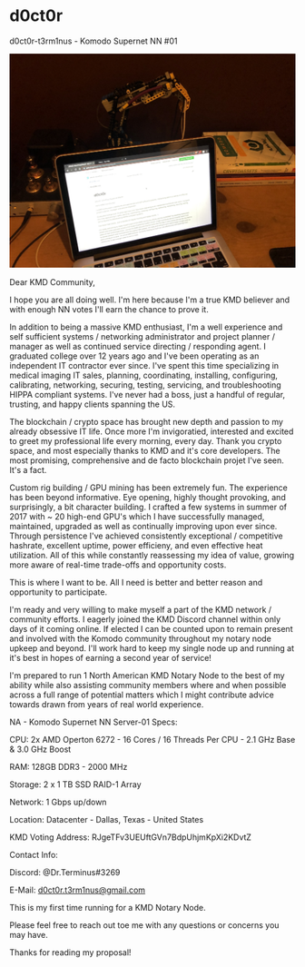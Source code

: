 # d0ct0r
d0ct0r-t3rm1nus - Komodo Supernet NN #01

![alt text](https://github.com/d0ct0r-t3rm1nus/d0ct0r/blob/master/d0ct0r-01.jpg)

Dear KMD Community,

I hope you are all doing well. I'm here because I'm a true KMD believer and with enough NN votes I'll earn the chance to prove it.

In addition to being a massive KMD enthusiast, I'm a well experience and self sufficient systems / networking administrator and project planner / manager as well as continued service directing / responding agent. I graduated college over 12 years ago and I've been operating as an independent IT contractor ever since. I've spent this time specializing in medical imaging IT sales, planning, coordinating, installing, configuring, calibrating, networking, securing, testing, servicing, and troubleshooting HIPPA compliant systems. I've never had a boss, just a handful of regular, trusting, and happy clients spanning the US.

The blockchain / crypto space has brought new depth and passion to my already obsessive IT life. Once more I'm invigoratied, interested and excited to greet my professional life every morning, every day. Thank you crypto space, and most especially thanks to KMD and it's core developers. The most promising, comprehensive and de facto blockchain projet I've seen. It's a fact.

Custom rig building / GPU mining has been extremely fun. The experience has been beyond informative. Eye opening, highly thought provoking, and surprisingly, a bit character building. I crafted a few systems in summer of 2017 with ~ 20 high-end GPU's which I have successfully managed, maintained, upgraded as well as continually improving upon ever since. Through persistence I've achieved consistently exceptional / competitive hashrate, excellent uptime, power efficieny, and even effective heat utilization. All of this while constantly reassessing my idea of value, growing more aware of real-time trade-offs and opportunity costs.

This is where I want to be. All I need is better and better reason and opportunity to participate.

I'm ready and very willing to make myself a part of the KMD network / community efforts. I eagerly joined the KMD Discord channel within only days of it coming online. If elected I can be counted upon to remain present and involved with the Komodo community throughout my notary node upkeep and beyond. I'll work hard to keep my single node up and running at it's best in hopes of earning a second year of service!

I'm prepared to run 1 North American KMD Notary Node to the best of my ability while also assisting community members where and when possible across a full range of potential matters which I might contribute advice towards drawn from years of real world experience.


NA - Komodo Supernet NN Server-01 Specs:


CPU: 2x AMD Operton 6272 - 16 Cores / 16 Threads Per CPU - 2.1 GHz Base & 3.0 GHz Boost

RAM: 128GB DDR3 - 2000 MHz

Storage: 2 x 1 TB SSD RAID-1 Array

Network: 1 Gbps up/down

Location:	Datacenter - Dallas, Texas - United States


KMD Voting Address: RJgeTFv3UEUftGVn7BdpUhjmKpXi2KDvtZ



Contact Info:

Discord: @Dr.Terminus#3269

E-Mail: d0ct0r.t3rm1nus@gmail.com



This is my first time running for a KMD Notary Node.

Please feel free to reach out toe me with any questions or concerns you may have.

Thanks for reading my proposal!
